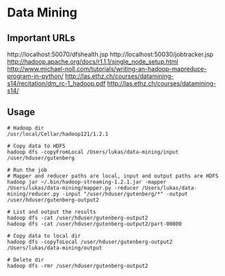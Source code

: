 Data Mining
===========

Important URLs
--------------
http://localhost:50070/dfshealth.jsp
http://localhost:50030/jobtracker.jsp
http://hadoop.apache.org/docs/r1.1.1/single_node_setup.html
http://www.michael-noll.com/tutorials/writing-an-hadoop-mapreduce-program-in-python/
http://las.ethz.ch/courses/datamining-s14/recitation/dm_rc-1_hadoop.pdf
http://las.ethz.ch/courses/datamining-s14/

Usage
-----

```
# Hadoop dir
/usr/local/Cellar/hadoop121/1.2.1

# Copy data to HDFS
hadoop dfs -copyFromLocal /Users/lukas/data-mining/input /user/hduser/gutenberg

# Run the job
# Mapper and reducer paths are local, input and output paths are HDFS
hadoop jar ~/.bin/hadoop-streaming-1.2.1.jar -mapper /Users/lukas/data-mining/mapper.py -reducer /Users/lukas/data-mining/reducer.py -input "/user/hduser/gutenberg/*" -output /user/hduser/gutenberg-output2

# List and output the results
hadoop dfs -cat /user/hduser/gutenberg-output2
hadoop dfs -cat /user/hduser/gutenberg-output2/part-00000

# Copy data to local dir
hadoop dfs -copyToLocal /user/hduser/gutenberg-output2 /Users/lukas/data-mining/output

# Delete dir
hadoop dfs -rmr /user/hduser/gutenberg-output2
```

